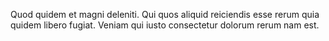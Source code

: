 Quod quidem et magni deleniti. Qui quos aliquid reiciendis esse rerum quia quidem libero fugiat. Veniam qui iusto consectetur dolorum rerum nam est.